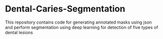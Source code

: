 # Dental-Caries-Segmentation
This repository contains code for generating annotated masks using json and perform segmentation using deep learning for detection of five types of dental lesions 
